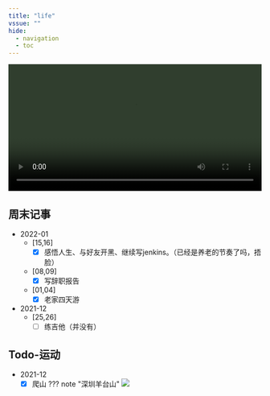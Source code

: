 ```yaml
---
title: "life"
vssue: ""
hide:
  - navigation
  - toc
---
```


<video
    id="my-player"
    class="video-js vjs-big-play-centered"
    style="width: 100%;background-color:#303e2e"
    controls
    preload="auto"
    poster="https://video.cdn.shafish.cn/%E8%B0%81%E9%83%BD%E6%9C%89%E6%95%85%E4%BA%8B.png"
    data-setup='{}'>
  <source src="https://video.cdn.shafish.cn/%E4%BA%BA%E4%BA%BA%E9%83%BD%E6%9C%89%E7%BC%98%E7%94%B1.mp4" type="video/mp4"></source>
</video>

## 周末记事

- 2022-01
    - [15,16]
        - [x] 感悟人生、与好友开黑、继续写jenkins。（已经是养老的节奏了吗，捂脸）
    - [08,09]
        - [x] 写辞职报告
    - [01,04]
        - [x] 老家四天游
- 2021-12
    - [25,26]
        - [ ] 练吉他（并没有）

## Todo-运动

- 2021-12
    - [x] 爬山
    ??? note "深圳羊台山"
        ![](https://picture.cdn.shafish.cn/blog/Screenshot_20211226_211857_com.huawei.health.jpg)        